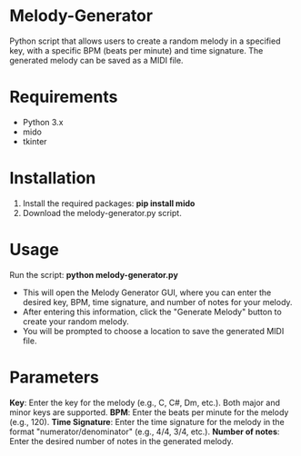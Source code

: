 # Melody-Generator
Python script that allows users to create a random melody in a specified key, with a specific BPM (beats per minute) and time signature. The generated melody can be saved as a MIDI file.

# Requirements
- Python 3.x
- mido
- tkinter

# Installation
1) Install the required packages:
**pip install mido**
2) Download the melody-generator.py script.

# Usage
Run the script:
**python melody-generator.py**
- This will open the Melody Generator GUI, where you can enter the desired key, BPM, time signature, and number of notes for your melody. 
- After entering this information, click the "Generate Melody" button to create your random melody. 
- You will be prompted to choose a location to save the generated MIDI file.

# Parameters
**Key**: Enter the key for the melody (e.g., C, C#, Dm, etc.). Both major and minor keys are supported.
**BPM**: Enter the beats per minute for the melody (e.g., 120).
**Time Signature**: Enter the time signature for the melody in the format "numerator/denominator" (e.g., 4/4, 3/4, etc.).
**Number of notes**: Enter the desired number of notes in the generated melody.
